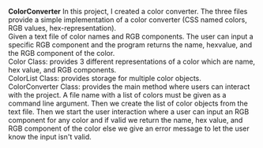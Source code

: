**ColorConverter**
In this project, I created a color converter. The three files provide a simple implementation of a color converter (CSS named colors, RGB values, hex-representation).<br>
Given a text file of color names and RGB components. The user can input a specific RGB component and the program returns the name, hexvalue, and the RGB component
of the color. <br>
Color Class: provides 3 different representations of a color which are name, hex value, and RGB components. <br>
ColorList Class: provides storage for multiple color objects. <br>
ColorConverter Class: provides the main method where users can interact with the project. A file name with a list of colors must be given as a command line argument. Then we create the list of color objects from the text file. Then we start the user interaction where a user can input an RGB component for any color and if valid we return the name, hex value, and RGB component of the color else we give an error message to let the user know the input isn't valid. 
